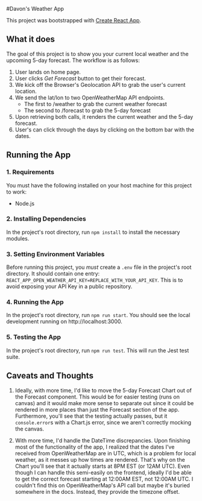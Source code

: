 #Davon's Weather App

This project was bootstrapped with [Create React App](https://github.com/facebook/create-react-app). 

## What it does
The goal of this project is to show you your current local weather and the upcoming 5-day forecast. The
workflow is as follows:
1. User lands on home page.
2. User clicks *Get Forecast* button to get their forecast.
3. We kick off the Browser's Geolocation API to grab the user's current location.
4. We send the lat/lon to two OpenWeatherMap API endpoints.
    * The first to /weather to grab the current weather forecast
    * The second to /forecast to grab the 5-day forecast
5. Upon retrieving both calls, it renders the current weather and the 5-day forecast.
6. User's can click through the days by clicking on the bottom bar with the dates.

## Running the App

### 1. Requirements
You must have the following installed on your host machine for this project to work:
* Node.js

### 2. Installing Dependencies
In the project's root directory, run `npm install` to install the necessary modules.

### 3. Setting Environment Variables
Before running this project, you *must* create a `.env` file in the project's root directory. It should
contain one entry: `REACT_APP_OPEN_WEATHER_API_KEY=REPLACE_WITH_YOUR_API_KEY`. This is to avoid exposing
your API Key in a public repository.

### 4. Running the App
In the project's root directory, run `npm run start`. You should see the local development running
on http://localhost:3000.

### 5. Testing the App
In the project's root directory, run `npm run test`. This will run the Jest test suite.

## Caveats and Thoughts

1. Ideally, with more time, I'd like to move the 5-day Forecast Chart out of the Forecast component. This
would be for easier testing (runs on canvas) and it would make more sense to separate out since it could
be rendered in more places than just the Forecast section of the app. Furthermore, you'll see that the
testing actually passes, but it `console.error`s with a Chart.js error, since we aren't correctly mocking
the canvas.

2. With more time, I'd handle the DateTime discrepancies. Upon finishing most of the functionality of the app, I realized that the
dates I've received from OpenWeatherMap are in UTC, which is a problem for local weather, as it messes
up how times are rendered. That's why on the Chart you'll see that it actually starts at 8PM EST (or 12AM UTC).
Even though I can handle this semi-easily on the frontend, ideally I'd be able to get the correct forecast starting at 12:00AM EST,
not 12:00AM UTC. I couldn't find this on OpenWeatherMap's API call but maybe it's buried somewhere in the docs. Instead,
they provide the timezone offset.
